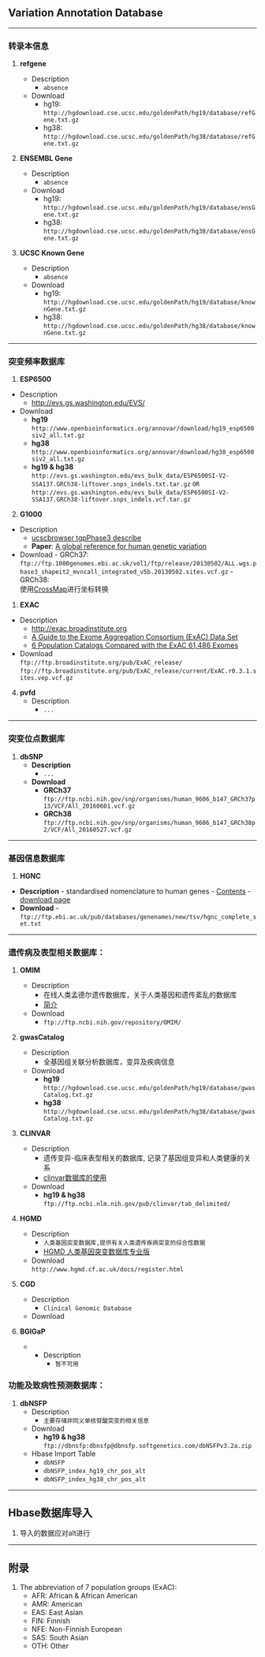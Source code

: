 ## Variation Annotation Database
---
### 转录本信息
1. **refgene**
 	- Description
 		- `absence` 	
	- Download
   		- hg19:  
   `http://hgdownload.cse.ucsc.edu/goldenPath/hg19/database/refGene.txt.gz`
	  	- hg38:
   `http://hgdownload.cse.ucsc.edu/goldenPath/hg38/database/refGene.txt.gz`

2. **ENSEMBL Gene**
 	- Description
 		- `absence`	
	- Download
   		- hg19:  
	`http://hgdownload.cse.ucsc.edu/goldenPath/hg19/database/ensGene.txt.gz`
		- hg38:
	`http://hgdownload.cse.ucsc.edu/goldenPath/hg38/database/ensGene.txt.gz`
3. **UCSC Known Gene**
 	- Description
 		- `absence`	
	- Download
   		- hg19:  
	`http://hgdownload.cse.ucsc.edu/goldenPath/hg19/database/knownGene.txt.gz`
		- hg38:
	`http://hgdownload.cse.ucsc.edu/goldenPath/hg38/database/knownGene.txt.gz`	

---
### 突变频率数据库
1. **ESP6500**
  - Description
   	 - http://evs.gs.washington.edu/EVS/
  - Download
  	 - **hg19**
  	 `http://www.openbioinformatics.org/annovar/download/hg19_esp6500siv2_all.txt.gz`
   	 - **hg38**
   	 `http://www.openbioinformatics.org/annovar/download/hg38_esp6500siv2_all.txt.gz`
   	 - **hg19 & hg38**
   	 `http://evs.gs.washington.edu/evs_bulk_data/ESP6500SI-V2-SSA137.GRCh38-liftover.snps_indels.txt.tar.gz`
   	 `OR`
   	 `http://evs.gs.washington.edu/evs_bulk_data/ESP6500SI-V2-SSA137.GRCh38-liftover.snps_indels.vcf.tar.gz`

2. **G1000**
  - Description
 	 - [ucscbrowser tgpPhase3 describe](http://ucscbrowser.genap.ca/cgi-bin/hgTables?db=hg19&hgta_group=varRep&hgta_track=tgpPhase3&hgta_table=tgpPhase3&hgta_doSchema=describe+table+schema)
  	 - **Paper**: [A global reference for human genetic variation](http://www.nature.com/nature/journal/v526/n7571/full/nature15393.html)
  - Download
    	- GRCh37:
	    `ftp://ftp.1000genomes.ebi.ac.uk/vol1/ftp/release/20130502/ALL.wgs.phase3_shapeit2_mvncall_integrated_v5b.20130502.sites.vcf.gz`
    	- GRCh38:   
    	使用[CrossMap](https://github.com/huangzhibo/CrossMap)进行坐标转换
1. **EXAC**
  - Description
   	 - http://exac.broadinstitute.org
   	 - [A Guide to the Exome Aggregation Consortium (ExAC) Data Set](https://macarthurlab.org/2014/11/18/a-guide-to-the-exome-aggregation-consortium-exac-data-set/)
   	 - [6 Population Catalogs Compared with the ExAC 61,486 Exomes](http://blog.goldenhelix.com/grudy/6-population-catalogs-compared-with-the-exac-61486-exomes/?_cldee=emhpYm85MEAxMjYuY29t)
  - Download  
   	 `ftp://ftp.broadinstitute.org/pub/ExAC_release/`
   	 `ftp://ftp.broadinstitute.org/pub/ExAC_release/current/ExAC.r0.3.1.sites.vep.vcf.gz`
   	 
4. **pvfd**
	- Description
		- `...`	

---
### 突变位点数据库
1. **dbSNP**
   - **Description**
   		- `...`	
   - **Download**
   		- **GRCh37**
	`ftp://ftp.ncbi.nih.gov/snp/organisms/human_9606_b147_GRCh37p13/VCF/All_20160601.vcf.gz`
		- **GRCh38**
	`ftp://ftp.ncbi.nih.gov/snp/organisms/human_9606_b147_GRCh38p2/VCF/All_20160527.vcf.gz`
	
---
### 基因信息数据库
 1. **HGNC**
  - **Description**
 		- standardised nomenclature to human genes
  		- [Contents](http://www.genenames.org/help/statistics-downloads)
  		- [download page](http://www.genenames.org/cgi-bin/statistics#help)
  - **Download**
  		- `ftp://ftp.ebi.ac.uk/pub/databases/genenames/new/tsv/hgnc_complete_set.txt`

---
### 遗传病及表型相关数据库：
1. **OMIM**
	- Description
		- 在线人类孟德尔遗传数据库，关于人类基因和遗传紊乱的数据库  
		- [简介](https://www.douban.com/note/544090098/)
	- Download
		- `ftp://ftp.ncbi.nih.gov/repository/OMIM/`

2. **gwasCatalog**
	- Description
		- 全基因组关联分析数据库，变异及疾病信息
	- Download
		- **hg19**
			`http://hgdownload.cse.ucsc.edu/goldenPath/hg19/database/gwasCatalog.txt.gz`
		- **hg38**
		`http://hgdownload.cse.ucsc.edu/goldenPath/hg38/database/gwasCatalog.txt.gz`

3. **CLINVAR**
	- Description
		- 遗传变异-临床表型相关的数据库, 记录了基因组变异和人类健康的关系
		- [clinvar数据库的使用](http://www.lyon0804.com/clinvarshu-ju-ku-de-shi-yong.html)
	- Download
		- **hg19 & hg38**
		`ftp://ftp.ncbi.nlm.nih.gov/pub/clinvar/tab_delimited/`
		
4. **HGMD**
	- Description
		- `人类基因突变数据库,提供有关人类遗传疾病突变的综合性数据`
		- [HGMD 人类基因突变数据库专业版](http://blog.sciencenet.cn/home.php?mod=space&uid=668293&do=blog&id=627301)
	- Download  
		`http://www.hgmd.cf.ac.uk/docs/register.html`
5. **CGD**
	- Description
		- `Clinical Genomic Database`
	- Download
	
6. **BGIGaP**
	- - Description
		- `暂不可用`

### 功能及致病性预测数据库：
1. **dbNSFP**
	- Description
		- `主要存储非同义单核苷酸突变的相关信息`
	- Download
		- **hg19 & hg38**
		`ftp://dbnsfp:dbnsfp@dbnsfp.softgenetics.com/dbNSFPv3.2a.zip`
	- Hbase Import Table
		- `dbNSFP`
		- `dbNSFP_index_hg19_chr_pos_alt`
		- `dbNSFP_index_hg38_chr_pos_alt`

---
## Hbase数据库导入
1. 导入的数据应对alt进行


---		
## 附录
1. The abbreviation of 7 population groups (ExAC):
	- AFR: African & African American
	- AMR: American
	- EAS: East Asian
	- FIN: Finnish
	- NFE: Non-Finnish European
	- SAS: South Asian
	- OTH: Other

		